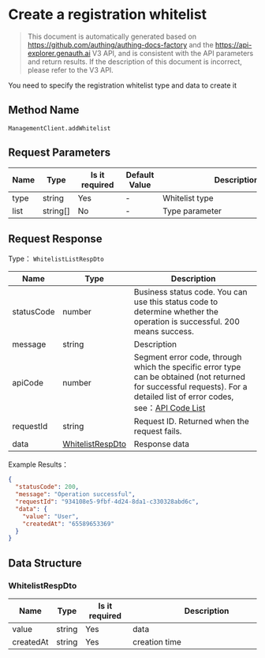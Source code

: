 # Create a registration whitelist

<!--
Warning ⚠️:
Do not modify this document directly,
https://github\.com/Authing/authing-docs-factory
Use this project to generate
-->

<LastUpdated />

> This document is automatically generated based on https://github.com/authing/authing-docs-factory and the https://api-explorer.genauth.ai V3 API, and is consistent with the API parameters and return results. If the description of this document is incorrect, please refer to the V3 API.

You need to specify the registration whitelist type and data to create it

## Method Name

`ManagementClient.addWhitelist`

## Request Parameters

| Name | Type     | <div style="width:80px">Is it required</div> | <div style="width:60px">Default Value</div> | <div style="width:300px">Description</div> | <div style="width:200px">Example Value</div> |
| ---- | -------- | -------------------------------------------- | ------------------------------------------- | ------------------------------------------ | -------------------------------------------- |
| type | string   | Yes                                          | -                                           | Whitelist type                             | `EMAIL`                                      |
| list | string[] | No                                           | -                                           | Type parameter                             | `["12580@163.com"]`                          |

## Request Response

Type： `WhitelistListRespDto`

| Name       | Type                                             | Description                                                                                                                                                                                                                                                                                                                                       |
| ---------- | ------------------------------------------------ | ------------------------------------------------------------------------------------------------------------------------------------------------------------------------------------------------------------------------------------------------------------------------------------------------------------------------------------------------- |
| statusCode | number                                           | Business status code. You can use this status code to determine whether the operation is successful. 200 means success.                                                                                                                                                                                                                           |
| message    | string                                           | Description                                                                                                                                                                                                                                                                                                                                       |
| apiCode    | number                                           | Segment error code, through which the specific error type can be obtained (not returned for successful requests). For a detailed list of error codes, see：[API Code List](https://api-explorer.genauth.ai/?tag=group/%E5%BC%80%E5%8F%91%E5%87%86%E5%A4%87#tag/%E5%BC%80%E5%8F%91%E5%87%86%E5%A4%87/%E9%94%99%E8%AF%AF%E5%A4%84%E7%90%86/apiCode) |
| requestId  | string                                           | Request ID. Returned when the request fails.                                                                                                                                                                                                                                                                                                      |
| data       | <a href="#WhitelistRespDto">WhitelistRespDto</a> | Response data                                                                                                                                                                                                                                                                                                                                     |

Example Results：

```json
{
  "statusCode": 200,
  "message": "Operation successful",
  "requestId": "934108e5-9fbf-4d24-8da1-c330328abd6c",
  "data": {
    "value": "User",
    "createdAt": "65589653369"
  }
}
```

## Data Structure

### <a id="WhitelistRespDto"></a> WhitelistRespDto

| Name      | Type   | <div style="width:80px">Is it required</div> | <div style="width:300px">Description</div> | <div style="width:200px">Example Value</div> |
| --------- | ------ | -------------------------------------------- | ------------------------------------------ | -------------------------------------------- |
| value     | string | Yes                                          | data                                       | `User`                                       |
| createdAt | string | Yes                                          | creation time                              | `65589653369`                                |
